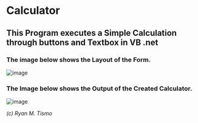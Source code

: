 # Calculator

## This Program executes a Simple Calculation through buttons and Textbox in VB .net

### The image below shows the Layout of the Form.
![image](https://github.com/ryantismo/Calculator-in-VB.net/assets/136892242/d6da6cb6-8612-4af3-8194-783e1a265cd7)

### The Image below shows the Output of the Created Calculator.
![image](https://github.com/ryantismo/Calculator-in-VB.net/assets/136892242/b3079067-693d-4393-9335-f9ba539b01ff)

_(c) Ryan M. Tismo_
